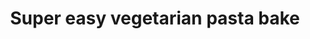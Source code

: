 ---
title: Super easy vegetarian pasta bake
stack: VIEW RECIPE >
slug: super-easy-vegetarian-pasta-bake
Difficulty: Easy
---